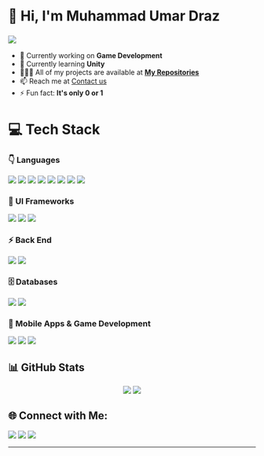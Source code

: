 <!-- =========================================================== -->
<!-- 👋 HEADER 👋 -->
<!-- =========================================================== -->
<div>
  
<h1>👋 Hi, I'm <strong>Muhammad Umar Draz</strong></h1>
<h3> 
    <img src="https://readme-typing-svg.herokuapp.com/?font=Righteous&size=25&duration=5000&vLeft=true&width=500&height=50&lines=Welcome+to+my+GitHub!;Explore+various+repos!;Web,+App,+Game+and+More">
</h3>
</div>

<!-- =========================================================== -->
<!-- 👇 INFO 👇 -->
<!-- =========================================================== -->
<ul>
  <li>🔭 Currently working on <strong>Game Development</strong></li>
  <li>🌱 Currently learning <strong>Unity</strong></li>
  <li>👩🏻‍💻 All of my projects are available at 
    <strong><a href="https://github.com/umardraz2004?tab=repositories">My Repositories</a></strong>
  </li>
  <li>📫 Reach me at <a href="https://mail.google.com/mail/?view=cm&fs=1&to=umardraz6965@gmail.com" target="_blank">Contact us</a></li>

  <li>⚡ Fun fact: <strong>It's only 0 or 1</strong></li>
</ul>

<!-- =========================================================== -->
<!-- 💻 TECH STACK 💻 -->
<!-- =========================================================== -->
<h1>💻 Tech Stack</h1>

<div>

<!-- 👇 Languages -->
<h3> 👇 Languages</h3>

<!-- C# -->
<img src="https://img.shields.io/badge/c%23-%23239120.svg?style=for-the-badge&logo=csharp&logoColor=white" />
<!-- C++ -->
<img src="https://img.shields.io/badge/c++-%2300599C.svg?style=for-the-badge&logo=c%2B%2B&logoColor=white" />
<!-- Dart -->
<img src="https://img.shields.io/badge/dart-%230175C2.svg?style=for-the-badge&logo=dart&logoColor=white" />
<!-- CSS3 -->
<img src="https://img.shields.io/badge/css3-%231572B6.svg?style=for-the-badge&logo=css3&logoColor=white" />
<!-- HTML5 -->
<img src="https://img.shields.io/badge/html5-%23E34F26.svg?style=for-the-badge&logo=html5&logoColor=white" />
<!-- Java -->
<img src="https://img.shields.io/badge/java-%23ED8B00.svg?style=for-the-badge&logo=openjdk&logoColor=white" />
<!-- JavaScript -->
<img src="https://img.shields.io/badge/javascript-%23323330.svg?style=for-the-badge&logo=javascript&logoColor=%23F7DF1E" />
<!-- TypeScript -->
<img src="https://img.shields.io/badge/typescript-%23007ACC.svg?style=for-the-badge&logo=typescript&logoColor=white" />

<!-- 🎨 UI Frameworks -->
<h3> 🎨 UI Frameworks</h3>

<!-- Bootstrap -->
<img src="https://img.shields.io/badge/bootstrap-%238511FA.svg?style=for-the-badge&logo=bootstrap&logoColor=white" />
<!-- TailwindCSS -->
<img src="https://img.shields.io/badge/tailwindcss-%2338B2AC.svg?style=for-the-badge&logo=tailwind-css&logoColor=white" />
<!-- React -->
<img src="https://img.shields.io/badge/react-%2320232a.svg?style=for-the-badge&logo=react&logoColor=%2361DAFB" />

<!-- ⚡️ Back End -->
<h3> ⚡️ Back End</h3>

<!-- NodeJS -->
<img src="https://img.shields.io/badge/node.js-6DA55F?style=for-the-badge&logo=node.js&logoColor=white" />
<!-- Express.js -->
<img src="https://img.shields.io/badge/express.js-%23404d59.svg?style=for-the-badge&logo=express&logoColor=%2361DAFB" />

<!-- 🗄️ Databases -->
<h3> 🗄️ Databases</h3>

<!-- MySQL -->
<img src="https://img.shields.io/badge/mysql-4479A1.svg?style=for-the-badge&logo=mysql&logoColor=white" />
<!-- Oracle -->
<img src="https://img.shields.io/badge/Oracle-F80000?style=for-the-badge&logo=oracle&logoColor=white" />

<!-- 📱 Mobile Apps & Game Development -->
<h3> 📱 Mobile Apps & Game Development</h3>

<!-- Flutter -->
<img src="https://img.shields.io/badge/React_Native-20232A?style=for-the-badge&logo=react&logoColor=61DAFB" />

<img src="https://img.shields.io/badge/flutter-%2302569B.svg?style=for-the-badge&logo=flutter&logoColor=white" />
<!-- Unity -->
<img src="https://img.shields.io/badge/unity-%23000000.svg?style=for-the-badge&logo=unity&logoColor=white" />

</div>
<!-- =========================================================== -->
<!-- 📈 STATS 📈 --> 
<!-- =========================================================== -->
<h2> 📊 GitHub Stats </h2>
<div align="center">

<img src="https://streak-stats.demolab.com?user=umardraz2004&theme=tokyonight&hide_border=false" />

<img src="https://github-readme-stats.vercel.app/api/top-langs/?username=umardraz2004&layout=compact&theme=tokyonight" />

</div>

<!-- =========================================================== -->
<!-- 🌐 CONNECT WITH ME 🌐 -->
<!-- =========================================================== -->
<h2>🌐 Connect with Me:</h2>

<div>
<!-- 👇 LinkedIn Badge -->
<img src="https://img.shields.io/badge/-LinkedIn-0077B5?style=for-the-badge&logo=linkedin&logoColor=white" />

<!-- 📧 Email Badge -->
<img src="https://img.shields.io/badge/-Email-D14836?style=for-the-badge&logo=gmail&logoColor=white" />

<!-- 🌐 Portfolio Badge -->
<a href="https://muhammadumardrazportfolio.vercel.app/">
<img src="https://img.shields.io/badge/-Portfolio-000000?style=for-the-badge&logo=vercel&logoColor=white" />
</a>
</div>

<hr>
